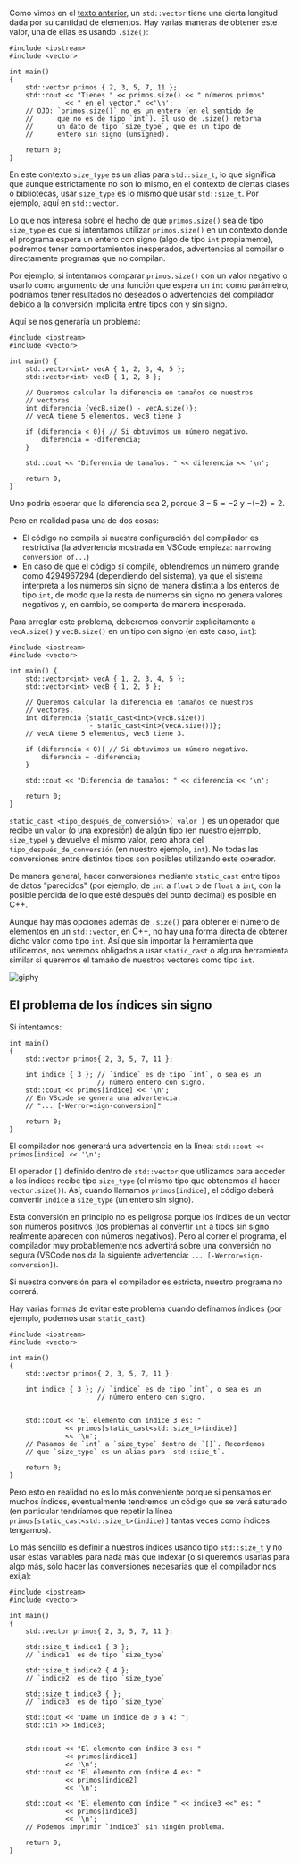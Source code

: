 Como vimos en el [texto anterior](1.0_Intro_a_stdvector.md), un `std::vector` tiene una cierta longitud dada por su cantidad de elementos. Hay varias maneras de obtener este valor, una de ellas es usando `.size()`:
```
#include <iostream>
#include <vector>

int main()
{
    std::vector primos { 2, 3, 5, 7, 11 };
    std::cout << "Tienes " << primos.size() << " números primos"
              << " en el vector." <<'\n'; 
    // OJO: `primos.size()` no es un entero (en el sentido de 
    //      que no es de tipo `int`). El uso de .size() retorna
    //      un dato de tipo `size_type`, que es un tipo de 
    //      entero sin signo (unsigned).        
    
    return 0;
}
```

En este contexto `size_type` es un alias para `std::size_t`, lo que significa que aunque estrictamente no son lo mismo, en el contexto de ciertas clases o bibliotecas, usar `size_type` es lo mismo que usar `std::size_t`. Por ejemplo, aquí en `std::vector`.

Lo que nos interesa sobre el hecho de que `primos.size()` sea de tipo `size_type` es que si intentamos utilizar `primos.size()` en un contexto donde el programa espera un entero con signo (algo de tipo `int` propiamente), podremos tener comportamientos inesperados, advertencias al compilar o directamente programas que no compilan.

Por ejemplo, si intentamos comparar `primos.size()` con un valor negativo o usarlo como argumento de una función que espera un `int` como parámetro, podríamos tener resultados no deseados o advertencias del compilador debido a la conversión implícita entre tipos con y sin signo.

Aquí se nos generaría un problema:
```
#include <iostream>
#include <vector>

int main() {
    std::vector<int> vecA { 1, 2, 3, 4, 5 };
    std::vector<int> vecB { 1, 2, 3 };

    // Queremos calcular la diferencia en tamaños de nuestros
    // vectores.
    int diferencia {vecB.size() - vecA.size()}; 
    // vecA tiene 5 elementos, vecB tiene 3

    if (diferencia < 0){ // Si obtuvimos un número negativo.
        diferencia = -diferencia;
    }
    
    std::cout << "Diferencia de tamaños: " << diferencia << '\n';

    return 0;
}
```

Uno podría esperar que la diferencia sea $2$, porque $3 - 5 = -2$ y $-(-2) = 2$.

Pero en realidad pasa una de dos cosas:
* El código no compila si nuestra configuración del compilador es restrictiva (la advertencia mostrada en VSCode empieza: `narrowing conversion of...`)
* En caso de que el código sí compile, obtendremos un número grande como 4294967294 (dependiendo del sistema), ya que el sistema interpreta a los números sin signo de manera distinta a los enteros de tipo `int`, de modo que la resta de números sin signo no genera valores negativos y, en cambio, se comporta de manera inesperada.

Para arreglar este problema, deberemos convertir explícitamente a `vecA.size()` y `vecB.size()` en un tipo con signo (en este caso, `int`):

```
#include <iostream>
#include <vector>

int main() {
    std::vector<int> vecA { 1, 2, 3, 4, 5 };
    std::vector<int> vecB { 1, 2, 3 };

    // Queremos calcular la diferencia en tamaños de nuestros
    // vectores.
    int diferencia {static_cast<int>(vecB.size())  
                    - static_cast<int>(vecA.size())}; 
    // vecA tiene 5 elementos, vecB tiene 3.

    if (diferencia < 0){ // Si obtuvimos un número negativo.
        diferencia = -diferencia;
    }
    
    std::cout << "Diferencia de tamaños: " << diferencia << '\n';

    return 0;
}
```

`static_cast <tipo_después_de_conversión>( valor )` es un operador que recibe un `valor` (o una expresión) de algún tipo (en nuestro ejemplo, `size_type`) y devuelve el mismo valor, pero ahora del `tipo_después_de_conversión` (en nuestro ejemplo, `int`). No todas las conversiones entre distintos tipos son posibles utilizando este operador.

De manera general, hacer conversiones mediante `static_cast` entre tipos de datos "parecidos" (por ejemplo, de `int` a `float` o de `float` a `int`, con la posible pérdida de lo que esté después del punto decimal) es posible en C++.

Aunque hay más opciones además de `.size()` para obtener el número de elementos en un `std::vector`, en C++, no hay una forma directa de obtener dicho valor como tipo `int`. Así que sin importar la herramienta que utilicemos, nos veremos obligados a usar `static_cast` o alguna herramienta similar si queremos el tamaño de nuestros vectores como tipo `int`.

![giphy](https://github.com/user-attachments/assets/92814b87-8298-408e-a0b1-c7ba4f92adf0)

## El problema de los índices sin signo

Si intentamos:
```
int main()
{
    std::vector primos{ 2, 3, 5, 7, 11 };

    int indice { 3 }; // `indice` es de tipo `int`, o sea es un
                      // número entero con signo.
    std::cout << primos[indice] << '\n'; 
    // En VScode se genera una advertencia: 
    // "... [-Werror=sign-conversion]"

    return 0;
}
```

El compilador nos generará una advertencia en la línea: `std::cout << primos[indice] << '\n';`

El operador `[]` definido dentro de `std::vector` que utilizamos para acceder a los índices recibe tipo `size_type` (el mismo tipo que obtenemos al hacer `vector.size()`). Así, cuando llamamos `primos[indice]`, el código deberá convertir `indice` a `size_type` (un entero sin signo).

Esta conversión en principio no es peligrosa porque los índices de un vector son números positivos (los problemas al convertir `int` a tipos sin signo realmente aparecen con números negativos). Pero al correr el programa, el compilador muy probablemente nos advertirá sobre una conversión no segura (VSCode nos da la siguiente advertencia: `... [-Werror=sign-conversion]`).

Si nuestra conversión para el compilador es estricta, nuestro programa no correrá.

Hay varias formas de evitar este problema cuando definamos índices (por ejemplo, podemos usar `static_cast`):
```
#include <iostream>
#include <vector>

int main()
{
    std::vector primos{ 2, 3, 5, 7, 11 };

    int indice { 3 }; // `indice` es de tipo `int`, o sea es un
                      // número entero con signo.

    
    std::cout << "El elemento con índice 3 es: " 
              << primos[static_cast<std::size_t>(indice)] 
              << '\n'; 
    // Pasamos de `int` a `size_type` dentro de `[]`. Recordemos
    // que `size_type` es un alias para `std::size_t`. 

    return 0;
}
```
Pero esto en realidad no es lo más conveniente porque si pensamos en muchos índices, eventualmente tendremos un código que se verá saturado (en particular tendríamos que repetir la línea `primos[static_cast<std::size_t>(indice)]` tantas veces como índices tengamos). 

Lo más sencillo es definir a nuestros índices usando tipo `std::size_t` y no usar estas variables para nada más que indexar (o si queremos usarlas para algo más, sólo hacer las conversiones necesarias que el compilador nos exija):
```
#include <iostream>
#include <vector>

int main()
{
    std::vector primos{ 2, 3, 5, 7, 11 };

    std::size_t indice1 { 3 }; 
    // `indice1` es de tipo `size_type`

    std::size_t indice2 { 4 }; 
    // `indice2` es de tipo `size_type`

    std::size_t indice3 { }; 
    // `indice3` es de tipo `size_type`

    std::cout << "Dame un índice de 0 a 4: ";
    std::cin >> indice3;

    
    std::cout << "El elemento con índice 3 es: " 
              << primos[indice1] 
              << '\n'; 
    std::cout << "El elemento con índice 4 es: " 
              << primos[indice2] 
              << '\n';

    std::cout << "El elemento con índice " << indice3 <<" es: " 
              << primos[indice3] 
              << '\n';
    // Podemos imprimir `indice3` sin ningún problema.    

    return 0;
}
```
